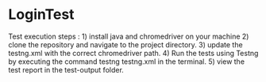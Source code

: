 # LoginTest
Test execution steps : 1) install java and chromedriver on your machine 2) clone the repository and navigate to the project directory. 3) update the testng.xml with the correct chromedriver path. 4) Run the tests using Testng by executing the command testng testng.xml in the terminal. 5) view the test report in the test-output folder.

